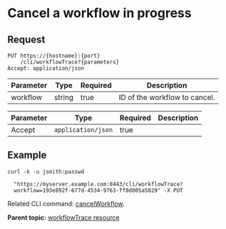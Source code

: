 # Cancel a workflow in progress

## Request

```
PUT https://{hostname}:{port}
    /cli/workflowTrace?{parameters}
Accept: application/json

```

|Parameter|Type|Required|Description|
|---------|----|--------|-----------|
|workflow|string|true|ID of the workflow to cancel.|

|Parameter|Type|Required|Description|
|---------|----|--------|-----------|
|Accept|`application/json`|true| |

## Example

```
curl -k -u jsmith:passwd 
   
  "https://myserver.example.com:8443/cli/workflowTrace?
  workflow=193e892f-677d-4534-9763-ff8d005a5829" -X PUT
```

Related CLI command: [cancelWorkflow](udclient_cancelworkflow.md).

**Parent topic:** [workflowTrace resource](../../com.udeploy.api.doc/topics/rest_cli_workflowtrace.md)


